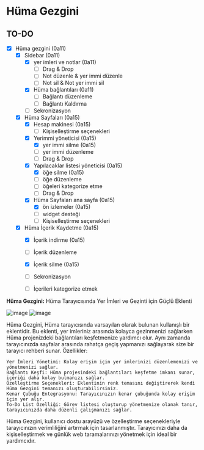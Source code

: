 # Hüma Gezgini

## TO-DO
- [x] Hüma gezgini (0a11)
    - [x] Sidebar (0a11)
        - [x] yer imleri ve notlar (0a11)  
            - [ ] Drag & Drop
            - [ ] Not düzenle & yer immi düzenle
            - [ ] Not sil & Not yer immi sil 
        - [x] Hüma bağlantıları  (0a11)
            - [ ] Bağlantı düzenleme   
            - [ ] Bağlantı Kaldırma  
        - [ ] Sekronizasyon 
    - [x] Hüma Sayfaları (0a15)
        - [x] Hesap makinesi (0a15)
            - [ ] Kişiselleştirme seçenekleri
        - [x] Yerimmi yöneticisi (0a15)
            - [X] yer immi silme (0a15)
            - [ ] yer immi düzenleme
            - [ ] Drag & Drop
        - [x] Yapılacaklar listesi yöneticisi (0a15)
            - [X] öğe silme (0a15)
            - [ ] öğe düzenleme
            - [ ] öğeleri kategorize etme
            - [ ] Drag & Drop
        - [x] Hüma Sayfaları ana sayfa (0a15)
            - [x] ön izlemeler (0a15)
            - [ ] widget desteği
            - [ ] Kişiselleştirme seçenekleri
    - [x] Hüma İçerik Kaydetme (0a15)
        - [x] İçerik indirme (0a15)
        - [ ] İçerik düzenleme
        - [x] İçerik silme (0a15)
        - [ ] Sekronizasyon 
        - [ ] İçerileri kategorize etmek  




**Hüma Gezgini:** Hüma Tarayıcısında Yer İmleri ve Gezinti için Güçlü Eklenti

![image](https://github.com/VastSea0/HumaPages/assets/144556903/1d082d51-7242-429a-97ba-6262c8808154)
![image](https://github.com/VastSea0/HumaPages/assets/144556903/ce28e9ed-b96c-4a1b-93cb-d20b397a395e)

Hüma Gezgini, Hüma tarayıcısında varsayılan olarak bulunan kullanışlı bir eklentidir. Bu eklenti, yer imleriniz arasında kolayca gezinmenizi sağlarken Hüma projenizdeki bağlantıları keşfetmenize yardımcı olur. Aynı zamanda tarayıcınızda sayfalar arasında rahatça geçiş yapmanızı sağlayarak size bir tarayıcı rehberi sunar.
Özellikler:

    Yer İmleri Yönetimi: Kolay erişim için yer imlerinizi düzenlemenizi ve yönetmenizi sağlar.
    Bağlantı Keşfi: Hüma projesindeki bağlantıları keşfetme imkanı sunar, içeriği daha kolay bulmanızı sağlar.
    Özelleştirme Seçenekleri: Eklentinin renk temasını değiştirerek kendi Hüma Gezgini temanızı oluşturabilirsiniz.
    Kenar Çubuğu Entegrasyonu: Tarayıcınızın kenar çubuğunda kolay erişim için yer alır.
    To-Do List Özelliği: Görev listesi oluşturup yönetmenize olanak tanır, tarayıcınızda daha düzenli çalışmanızı sağlar.

Hüma Gezgini, kullanıcı dostu arayüzü ve özelleştirme seçenekleriyle tarayıcınızın verimliliğini artırmak için tasarlanmıştır. Tarayıcınızı daha da kişiselleştirmek ve günlük web taramalarınızı yönetmek için ideal bir yardımcıdır.
